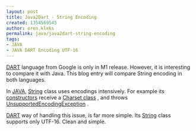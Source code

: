 ```yaml
---
layout: post
title: Java2Dart - String Encoding
created: 1354569545
author: oren.kleks
permalink: java/java2dart-string-encoding
tags:
- JAVA
- JAVA DART Encoding UTF-16
---
```

<a href="http://www.dartlang.org/">DART</a> language from Google is only in M1 release. However, it is interesting to compare it with Java. This blog entry will compare String encoding in both languages.

In <a href="http://www.java.com/">JAVA</a>, <a href="http://docs.oracle.com/javase/7/docs/api/java/lang/String.html">String</a> class uses encodings intensively. For example its <a href="http://docs.oracle.com/javase/7/docs/api/java/lang/String.html#String%28byte[],%20java.nio.charset.Charset%29">constructors</a> receive a  <a href="http://docs.oracle.com/javase/7/docs/api/java/nio/charset/Charset.html">Charset class</a> , and throws <a href="http://docs.oracle.com/javase/7/docs/api/java/io/UnsupportedEncodingException.html">UnsupportedEncodingException</a> .

<a href="http://www.dartlang.org/">DART</a> way of handling this issue, is far more simple. Its <a href="http://api.dartlang.org/docs/bleeding_edge/dart_core/String.html">String</a> class supports only UTF-16. Clean and simple.
